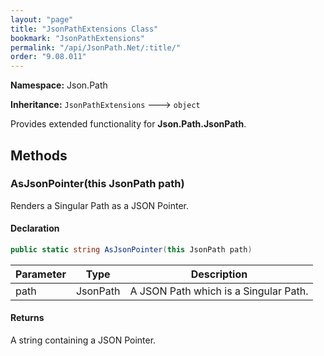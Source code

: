 ```yaml
---
layout: "page"
title: "JsonPathExtensions Class"
bookmark: "JsonPathExtensions"
permalink: "/api/JsonPath.Net/:title/"
order: "9.08.011"
---
```

**Namespace:** Json.Path

**Inheritance:**
`JsonPathExtensions`
 🡒 
`object`

Provides extended functionality for **Json.Path.JsonPath**.

## Methods

### AsJsonPointer(this JsonPath path)

Renders a Singular Path as a JSON Pointer.

#### Declaration

```c#
public static string AsJsonPointer(this JsonPath path)
```

| Parameter | Type | Description |
|---|---|---|
| path | JsonPath | A JSON Path which is a Singular Path. |


#### Returns

A string containing a JSON Pointer.

